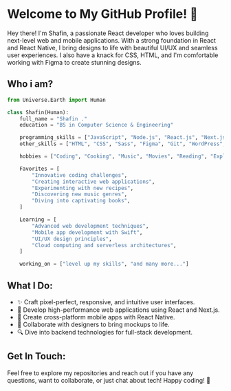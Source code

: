 # Welcome to My GitHub Profile! 👋

Hey there! I'm Shafin, a passionate React developer who loves building next-level web and mobile applications. With a strong foundation in React and React Native, I bring designs to life with beautiful UI/UX and seamless user experiences. I also have a knack for CSS, HTML, and I'm comfortable working with Figma to create stunning designs.

<!---
## Technologies I Work With:

- **Frontend**: React, Next.js, React Native, HTML, CSS, Figma
- **Backend**: Express.js, Nest.js
- **Databases**: PostgreSQL, Prisma
--->

## Who i am?
```py
from Universe.Earth import Human

class Shafin(Human):
    full_name = "Shafin ."
    education = "BS in Computer Science & Engineering"

    programming_skills = ["JavaScript", "Node.js", "React.js", "Next.js", "Nest.js", "Prisma", "Firebase", "Express.js, PostgreSQL"]
    other_skills = ["HTML", "CSS", "Sass", "Figma", "Git", "WordPress", "Shopify"]

    hobbies = ["Coding", "Cooking", "Music", "Movies", "Reading", "Exploring new technologies"]

    Favorites = [
        "Innovative coding challenges",
        "Creating interactive web applications",
        "Experimenting with new recipes",
        "Discovering new music genres",
        "Diving into captivating books",
    ]

    Learning = [
        "Advanced web development techniques",
        "Mobile app development with Swift",
        "UI/UX design principles",
        "Cloud computing and serverless architectures",
    ]

    working_on = ["level up my skills", "and many more..."]

```

## What I Do:

- ✨ Craft pixel-perfect, responsive, and intuitive user interfaces.
- 🚀 Develop high-performance web applications using React and Next.js.
- 📱 Create cross-platform mobile apps with React Native.
- 🎨 Collaborate with designers to bring mockups to life.
- 🔍 Dive into backend technologies for full-stack development.

## Get In Touch:
Feel free to explore my repositories and reach out if you have any questions, want to collaborate, or just chat about tech! Happy coding! 🚀
